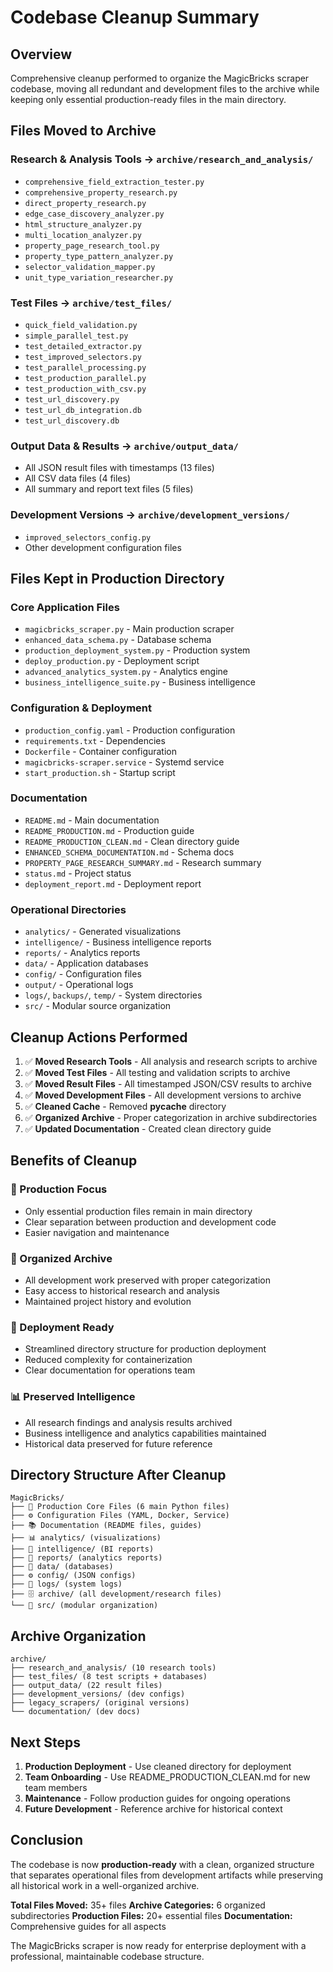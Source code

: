 # Codebase Cleanup Summary

## Overview

Comprehensive cleanup performed to organize the MagicBricks scraper codebase, moving all redundant and development files to the archive while keeping only essential production-ready files in the main directory.

## Files Moved to Archive

### Research & Analysis Tools → `archive/research_and_analysis/`
- `comprehensive_field_extraction_tester.py`
- `comprehensive_property_research.py`
- `direct_property_research.py`
- `edge_case_discovery_analyzer.py`
- `html_structure_analyzer.py`
- `multi_location_analyzer.py`
- `property_page_research_tool.py`
- `property_type_pattern_analyzer.py`
- `selector_validation_mapper.py`
- `unit_type_variation_researcher.py`

### Test Files → `archive/test_files/`
- `quick_field_validation.py`
- `simple_parallel_test.py`
- `test_detailed_extractor.py`
- `test_improved_selectors.py`
- `test_parallel_processing.py`
- `test_production_parallel.py`
- `test_production_with_csv.py`
- `test_url_discovery.py`
- `test_url_db_integration.db`
- `test_url_discovery.db`

### Output Data & Results → `archive/output_data/`
- All JSON result files with timestamps (13 files)
- All CSV data files (4 files)
- All summary and report text files (5 files)

### Development Versions → `archive/development_versions/`
- `improved_selectors_config.py`
- Other development configuration files

## Files Kept in Production Directory

### Core Application Files
- `magicbricks_scraper.py` - Main production scraper
- `enhanced_data_schema.py` - Database schema
- `production_deployment_system.py` - Production system
- `deploy_production.py` - Deployment script
- `advanced_analytics_system.py` - Analytics engine
- `business_intelligence_suite.py` - Business intelligence

### Configuration & Deployment
- `production_config.yaml` - Production configuration
- `requirements.txt` - Dependencies
- `Dockerfile` - Container configuration
- `magicbricks-scraper.service` - Systemd service
- `start_production.sh` - Startup script

### Documentation
- `README.md` - Main documentation
- `README_PRODUCTION.md` - Production guide
- `README_PRODUCTION_CLEAN.md` - Clean directory guide
- `ENHANCED_SCHEMA_DOCUMENTATION.md` - Schema docs
- `PROPERTY_PAGE_RESEARCH_SUMMARY.md` - Research summary
- `status.md` - Project status
- `deployment_report.md` - Deployment report

### Operational Directories
- `analytics/` - Generated visualizations
- `intelligence/` - Business intelligence reports
- `reports/` - Analytics reports
- `data/` - Application databases
- `config/` - Configuration files
- `output/` - Operational logs
- `logs/`, `backups/`, `temp/` - System directories
- `src/` - Modular source organization

## Cleanup Actions Performed

1. ✅ **Moved Research Tools** - All analysis and research scripts to archive
2. ✅ **Moved Test Files** - All testing and validation scripts to archive
3. ✅ **Moved Result Files** - All timestamped JSON/CSV results to archive
4. ✅ **Moved Development Files** - All development versions to archive
5. ✅ **Cleaned Cache** - Removed __pycache__ directory
6. ✅ **Organized Archive** - Proper categorization in archive subdirectories
7. ✅ **Updated Documentation** - Created clean directory guide

## Benefits of Cleanup

### 🎯 Production Focus
- Only essential production files remain in main directory
- Clear separation between production and development code
- Easier navigation and maintenance

### 📁 Organized Archive
- All development work preserved with proper categorization
- Easy access to historical research and analysis
- Maintained project history and evolution

### 🚀 Deployment Ready
- Streamlined directory structure for production deployment
- Reduced complexity for containerization
- Clear documentation for operations team

### 📊 Preserved Intelligence
- All research findings and analysis results archived
- Business intelligence and analytics capabilities maintained
- Historical data preserved for future reference

## Directory Structure After Cleanup

```
MagicBricks/
├── 🚀 Production Core Files (6 main Python files)
├── ⚙️ Configuration Files (YAML, Docker, Service)
├── 📚 Documentation (README files, guides)
├── 📊 analytics/ (visualizations)
├── 🧠 intelligence/ (BI reports)
├── 📄 reports/ (analytics reports)
├── 💾 data/ (databases)
├── ⚙️ config/ (JSON configs)
├── 📝 logs/ (system logs)
├── 🗄️ archive/ (all development/research files)
└── 🔧 src/ (modular organization)
```

## Archive Organization

```
archive/
├── research_and_analysis/ (10 research tools)
├── test_files/ (8 test scripts + databases)
├── output_data/ (22 result files)
├── development_versions/ (dev configs)
├── legacy_scrapers/ (original versions)
└── documentation/ (dev docs)
```

## Next Steps

1. **Production Deployment** - Use cleaned directory for deployment
2. **Team Onboarding** - Use README_PRODUCTION_CLEAN.md for new team members
3. **Maintenance** - Follow production guides for ongoing operations
4. **Future Development** - Reference archive for historical context

## Conclusion

The codebase is now **production-ready** with a clean, organized structure that separates operational files from development artifacts while preserving all historical work in a well-organized archive.

**Total Files Moved:** 35+ files
**Archive Categories:** 6 organized subdirectories
**Production Files:** 20+ essential files
**Documentation:** Comprehensive guides for all aspects

The MagicBricks scraper is now ready for enterprise deployment with a professional, maintainable codebase structure.
